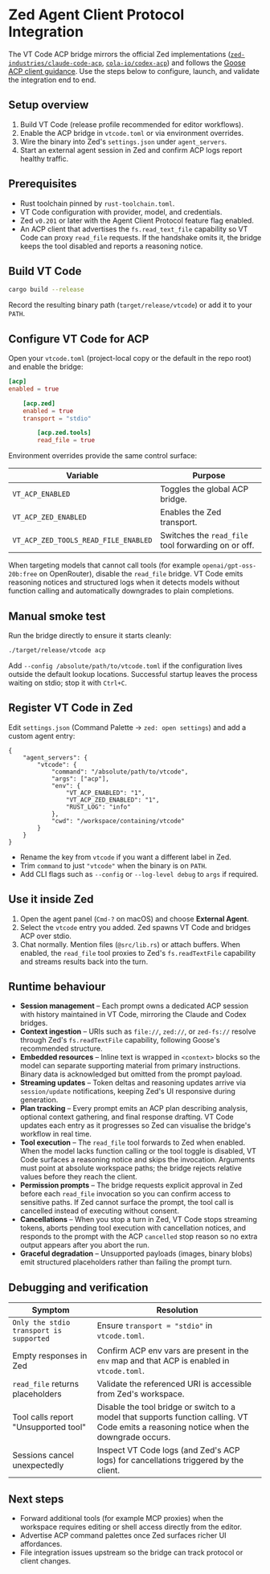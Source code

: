 # Zed Agent Client Protocol Integration

The VT Code ACP bridge mirrors the official Zed implementations
([`zed-industries/claude-code-acp`](https://github.com/zed-industries/claude-code-acp),
[`cola-io/codex-acp`](https://github.com/cola-io/codex-acp)) and follows the
[Goose ACP client guidance](https://block.github.io/goose/docs/guides/acp-clients/). Use the steps
below to configure, launch, and validate the integration end to end.

## Setup overview

1. Build VT Code (release profile recommended for editor workflows).
2. Enable the ACP bridge in `vtcode.toml` or via environment overrides.
3. Wire the binary into Zed's `settings.json` under `agent_servers`.
4. Start an external agent session in Zed and confirm ACP logs report healthy traffic.

## Prerequisites

- Rust toolchain pinned by `rust-toolchain.toml`.
- VT Code configuration with provider, model, and credentials.
- Zed `v0.201` or later with the Agent Client Protocol feature flag enabled.
- An ACP client that advertises the `fs.read_text_file` capability so VT Code can proxy
  `read_file` requests. If the handshake omits it, the bridge keeps the tool disabled and reports a
  reasoning notice.

## Build VT Code

```bash
cargo build --release
```

Record the resulting binary path (`target/release/vtcode`) or add it to your `PATH`.

## Configure VT Code for ACP

Open your `vtcode.toml` (project-local copy or the default in the repo root) and enable the bridge:

```toml
[acp]
enabled = true

    [acp.zed]
    enabled = true
    transport = "stdio"

        [acp.zed.tools]
        read_file = true
```

Environment overrides provide the same control surface:

| Variable | Purpose |
| --- | --- |
| `VT_ACP_ENABLED` | Toggles the global ACP bridge. |
| `VT_ACP_ZED_ENABLED` | Enables the Zed transport. |
| `VT_ACP_ZED_TOOLS_READ_FILE_ENABLED` | Switches the `read_file` tool forwarding on or off. |

When targeting models that cannot call tools (for example `openai/gpt-oss-20b:free` on OpenRouter),
disable the `read_file` bridge. VT Code emits reasoning notices and structured logs when it detects
models without function calling and automatically downgrades to plain completions.

## Manual smoke test

Run the bridge directly to ensure it starts cleanly:

```bash
./target/release/vtcode acp
```

Add `--config /absolute/path/to/vtcode.toml` if the configuration lives outside the default lookup
locations. Successful startup leaves the process waiting on stdio; stop it with `Ctrl+C`.

## Register VT Code in Zed

Edit `settings.json` (Command Palette → `zed: open settings`) and add a custom agent entry:

```jsonc
{
    "agent_servers": {
        "vtcode": {
            "command": "/absolute/path/to/vtcode",
            "args": ["acp"],
            "env": {
                "VT_ACP_ENABLED": "1",
                "VT_ACP_ZED_ENABLED": "1",
                "RUST_LOG": "info"
            },
            "cwd": "/workspace/containing/vtcode"
        }
    }
}
```

- Rename the key from `vtcode` if you want a different label in Zed.
- Trim `command` to just `"vtcode"` when the binary is on `PATH`.
- Add CLI flags such as `--config` or `--log-level debug` to `args` if required.

## Use it inside Zed

1. Open the agent panel (`Cmd-?` on macOS) and choose **External Agent**.
2. Select the `vtcode` entry you added. Zed spawns VT Code and bridges ACP over stdio.
3. Chat normally. Mention files (`@src/lib.rs`) or attach buffers. When enabled, the `read_file`
   tool proxies to Zed's `fs.readTextFile` capability and streams results back into the turn.

## Runtime behaviour

- **Session management** – Each prompt owns a dedicated ACP session with history maintained in VT
  Code, mirroring the Claude and Codex bridges.
- **Context ingestion** – URIs such as `file://`, `zed://`, or `zed-fs://` resolve through Zed's
  `fs.readTextFile` capability, following Goose's recommended structure.
- **Embedded resources** – Inline text is wrapped in `<context>` blocks so the model can separate
  supporting material from primary instructions. Binary data is acknowledged but omitted from the
  prompt payload.
- **Streaming updates** – Token deltas and reasoning updates arrive via `session/update`
  notifications, keeping Zed's UI responsive during generation.
- **Plan tracking** – Every prompt emits an ACP plan describing analysis, optional context gathering,
  and final response drafting. VT Code updates each entry as it progresses so Zed can visualise the
  bridge's workflow in real time.
- **Tool execution** – The `read_file` tool forwards to Zed when enabled. When the model lacks
  function calling or the tool toggle is disabled, VT Code surfaces a reasoning notice and skips the
  invocation. Arguments must point at absolute workspace paths; the bridge rejects relative values
  before they reach the client.
- **Permission prompts** – The bridge requests explicit approval in Zed before each `read_file`
  invocation so you can confirm access to sensitive paths. If Zed cannot surface the prompt, the tool
  call is cancelled instead of executing without consent.
- **Cancellations** – When you stop a turn in Zed, VT Code stops streaming tokens, aborts pending
  tool execution with cancellation notices, and responds to the prompt with the ACP `cancelled`
  stop reason so no extra output appears after you abort the run.
- **Graceful degradation** – Unsupported payloads (images, binary blobs) emit structured
  placeholders rather than failing the prompt turn.

## Debugging and verification

| Symptom | Resolution |
| --- | --- |
| `Only the stdio transport is supported` | Ensure `transport = "stdio"` in `vtcode.toml`. |
| Empty responses in Zed | Confirm ACP env vars are present in the `env` map and that ACP is enabled in `vtcode.toml`. |
| `read_file` returns placeholders | Validate the referenced URI is accessible from Zed's workspace. |
| Tool calls report "Unsupported tool" | Disable the tool bridge or switch to a model that supports function calling. VT Code emits a reasoning notice when the downgrade occurs. |
| Sessions cancel unexpectedly | Inspect VT Code logs (and Zed's ACP logs) for cancellations triggered by the client. |

## Next steps

- Forward additional tools (for example MCP proxies) when the workspace requires editing or shell
  access directly from the editor.
- Advertise ACP command palettes once Zed surfaces richer UI affordances.
- File integration issues upstream so the bridge can track protocol or client changes.
